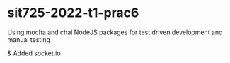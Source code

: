 # sit725-2022-t1-prac6
Using mocha and chai NodeJS packages for test driven development and manual testing

& Added socket.io
